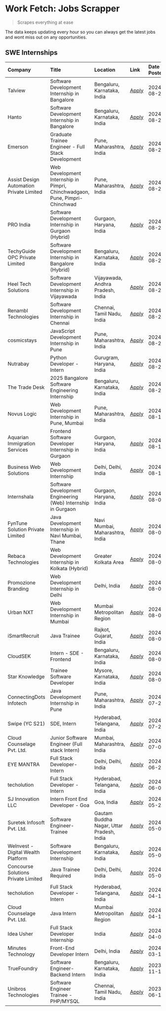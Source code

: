 # Work Fetch: Jobs Scrapper
> Scrapes everything at ease

The data keeps updating every hour so you can always get the latest jobs and wont miss out on any opportunities.

## SWE Internships
<!--START_SECTION:workfetch-->
| Company                                  | Title                                                                       | Location                                  | Link                                                                                                                                                                                                                                                                                                                 | Date Posted   |
|:-----------------------------------------|:----------------------------------------------------------------------------|:------------------------------------------|:---------------------------------------------------------------------------------------------------------------------------------------------------------------------------------------------------------------------------------------------------------------------------------------------------------------------|:--------------|
| Talview                                  | Software Development Internship in Bangalore                                | Bengaluru, Karnataka, India               | [Apply](https://in.linkedin.com/jobs/view/software-development-internship-in-bangalore-at-talview-4012997749?position=5&pageNum=0&refId=5D3bn10C25ScEQn8LlRCsw%3D%3D&trackingId=zL436nFKqzbNyjwMYpm5vg%3D%3D&trk=public_jobs_jserp-result_search-card)                                                               | 2024-08-29    |
| Hanto                                    | Software Development Internship in Bangalore                                | Bengaluru, Karnataka, India               | [Apply](https://in.linkedin.com/jobs/view/software-development-internship-in-bangalore-at-hanto-4013200427?position=12&pageNum=0&refId=5D3bn10C25ScEQn8LlRCsw%3D%3D&trackingId=yWYjLdlJXpe%2Fd2lV5VAtqw%3D%3D&trk=public_jobs_jserp-result_search-card)                                                              | 2024-08-29    |
| Emerson                                  | Graduate Trainee Engineer - Full Stack Development                          | Pune, Maharashtra, India                  | [Apply](https://in.linkedin.com/jobs/view/graduate-trainee-engineer-full-stack-development-at-emerson-4012695874?position=58&pageNum=0&refId=5D3bn10C25ScEQn8LlRCsw%3D%3D&trackingId=7KOwSUIuO8n0I8PFODJUqQ%3D%3D&trk=public_jobs_jserp-result_search-card)                                                          | 2024-08-29    |
| Assist Design Automation Private Limited | Web Development Internship in Pimpri, Chinchwadgaon, Pune, Pimpri-Chinchwad | Pune, Maharashtra, India                  | [Apply](https://in.linkedin.com/jobs/view/web-development-internship-in-pimpri-chinchwadgaon-pune-pimpri-chinchwad-at-assist-design-automation-private-limited-4010147193?position=49&pageNum=0&refId=5D3bn10C25ScEQn8LlRCsw%3D%3D&trackingId=Ja7MncQM4fBqeg8K8b8QSA%3D%3D&trk=public_jobs_jserp-result_search-card) | 2024-08-28    |
| PRO India                                | Software Development Internship in Gurgaon (Hybrid)                         | Gurgaon, Haryana, India                   | [Apply](https://in.linkedin.com/jobs/view/software-development-internship-in-gurgaon-hybrid-at-pro-india-4009587664?position=36&pageNum=0&refId=5D3bn10C25ScEQn8LlRCsw%3D%3D&trackingId=QdjLtVjNgsJv91HlF38ldg%3D%3D&trk=public_jobs_jserp-result_search-card)                                                       | 2024-08-24    |
| TechyGuide OPC Private Limited           | Software Development Internship in Bangalore (Hybrid)                       | Bengaluru, Karnataka, India               | [Apply](https://in.linkedin.com/jobs/view/software-development-internship-in-bangalore-hybrid-at-techyguide-opc-private-limited-4009591646?position=44&pageNum=0&refId=5D3bn10C25ScEQn8LlRCsw%3D%3D&trackingId=CObNLZp3P4BIDXwov3TYYg%3D%3D&trk=public_jobs_jserp-result_search-card)                                | 2024-08-24    |
| Heel Tech Solutions                      | Software Development Internship in Vijayawada                               | Vijayawada, Andhra Pradesh, India         | [Apply](https://in.linkedin.com/jobs/view/software-development-internship-in-vijayawada-at-heel-tech-solutions-4007906692?position=30&pageNum=0&refId=5D3bn10C25ScEQn8LlRCsw%3D%3D&trackingId=jVcIopcwDVOaIqdOomFLzQ%3D%3D&trk=public_jobs_jserp-result_search-card)                                                 | 2024-08-22    |
| Renambl Technologies                     | Software Development Internship in Chennai                                  | Chennai, Tamil Nadu, India                | [Apply](https://in.linkedin.com/jobs/view/software-development-internship-in-chennai-at-renambl-technologies-4007910299?position=40&pageNum=0&refId=5D3bn10C25ScEQn8LlRCsw%3D%3D&trackingId=VnpAJ8KuVmgX4ufYxBDfEA%3D%3D&trk=public_jobs_jserp-result_search-card)                                                   | 2024-08-22    |
| cosmicstays                              | JavaScript Development Internship in Pune                                   | Pune, Maharashtra, India                  | [Apply](https://in.linkedin.com/jobs/view/javascript-development-internship-in-pune-at-cosmicstays-4007904825?position=51&pageNum=0&refId=5D3bn10C25ScEQn8LlRCsw%3D%3D&trackingId=L%2BrAGXjNjQfF8SVeNrDcAg%3D%3D&trk=public_jobs_jserp-result_search-card)                                                           | 2024-08-22    |
| Nutrabay                                 | Python Developer - Intern                                                   | Gurugram, Haryana, India                  | [Apply](https://in.linkedin.com/jobs/view/python-developer-intern-at-nutrabay-4003909226?position=35&pageNum=0&refId=5D3bn10C25ScEQn8LlRCsw%3D%3D&trackingId=yrd72Ei859jLYPYLzD3wgw%3D%3D&trk=public_jobs_jserp-result_search-card)                                                                                  | 2024-08-21    |
| The Trade Desk                           | 2025 Bangalore Software Engineering Internship                              | Bengaluru, Karnataka, India               | [Apply](https://in.linkedin.com/jobs/view/2025-bangalore-software-engineering-internship-at-the-trade-desk-3987456531?position=9&pageNum=0&refId=5D3bn10C25ScEQn8LlRCsw%3D%3D&trackingId=KJbQcIubUTMmIdO1X9hHdw%3D%3D&trk=public_jobs_jserp-result_search-card)                                                      | 2024-08-20    |
| Novus Logic                              | Web Development Internship in Pune, Mumbai                                  | Pune, Maharashtra, India                  | [Apply](https://in.linkedin.com/jobs/view/web-development-internship-in-pune-mumbai-at-novus-logic-4003713081?position=39&pageNum=0&refId=5D3bn10C25ScEQn8LlRCsw%3D%3D&trackingId=1rWNGpCkhOzA5Wuy8kt%2BEg%3D%3D&trk=public_jobs_jserp-result_search-card)                                                           | 2024-08-17    |
| Aquarian Immigration Services            | Frontend Software Developer Internship in Gurgaon                           | Gurgaon, Haryana, India                   | [Apply](https://in.linkedin.com/jobs/view/frontend-software-developer-internship-in-gurgaon-at-aquarian-immigration-services-4003119832?position=60&pageNum=0&refId=5D3bn10C25ScEQn8LlRCsw%3D%3D&trackingId=wa5Lam1wYSiH1YtDGwWzJA%3D%3D&trk=public_jobs_jserp-result_search-card)                                   | 2024-08-16    |
| Business Web Solutions                   | Web Development Internship                                                  | Delhi, Delhi, India                       | [Apply](https://in.linkedin.com/jobs/view/web-development-internship-at-business-web-solutions-3997105289?position=55&pageNum=0&refId=5D3bn10C25ScEQn8LlRCsw%3D%3D&trackingId=%2BXk574TgKheqMfcLzh6Z7w%3D%3D&trk=public_jobs_jserp-result_search-card)                                                               | 2024-08-10    |
| Internshala                              | Software Development Engineering (Web) Internship in Gurgaon                | Gurgaon, Haryana, India                   | [Apply](https://in.linkedin.com/jobs/view/software-development-engineering-web-internship-in-gurgaon-at-internshala-3997620471?position=3&pageNum=0&refId=5D3bn10C25ScEQn8LlRCsw%3D%3D&trackingId=mVrt8L8GZazeCMLWv2KEFg%3D%3D&trk=public_jobs_jserp-result_search-card)                                             | 2024-08-09    |
| FynTune Solution Private Limited         | Java Development Internship in Navi Mumbai, Thane                           | Navi Mumbai, Maharashtra, India           | [Apply](https://in.linkedin.com/jobs/view/java-development-internship-in-navi-mumbai-thane-at-fyntune-solution-private-limited-3997617373?position=17&pageNum=0&refId=5D3bn10C25ScEQn8LlRCsw%3D%3D&trackingId=dQSmf9XBoEFOWTG3xURV%2FA%3D%3D&trk=public_jobs_jserp-result_search-card)                               | 2024-08-09    |
| Rebaca Technologies                      | Web Development Internship in Kolkata (Hybrid)                              | Greater Kolkata Area                      | [Apply](https://in.linkedin.com/jobs/view/web-development-internship-in-kolkata-hybrid-at-rebaca-technologies-3997621369?position=38&pageNum=0&refId=5D3bn10C25ScEQn8LlRCsw%3D%3D&trackingId=Lw8v2y1kAsno4%2FDGZyueQg%3D%3D&trk=public_jobs_jserp-result_search-card)                                                | 2024-08-09    |
| Promozione Branding                      | Web Development Internship in Delhi                                         | Delhi, India                              | [Apply](https://in.linkedin.com/jobs/view/web-development-internship-in-delhi-at-promozione-branding-3995559880?position=24&pageNum=0&refId=5D3bn10C25ScEQn8LlRCsw%3D%3D&trackingId=GMmTWZM9pjG1IQjywZrmew%3D%3D&trk=public_jobs_jserp-result_search-card)                                                           | 2024-08-07    |
| Urban NXT                                | Web Development Internship in Mumbai                                        | Mumbai Metropolitan Region                | [Apply](https://in.linkedin.com/jobs/view/web-development-internship-in-mumbai-at-urban-nxt-3995561641?position=56&pageNum=0&refId=5D3bn10C25ScEQn8LlRCsw%3D%3D&trackingId=RMaooBHmSUnaH2KdEknXog%3D%3D&trk=public_jobs_jserp-result_search-card)                                                                    | 2024-08-07    |
| iSmartRecruit                            | Java Trainee                                                                | Rajkot, Gujarat, India                    | [Apply](https://in.linkedin.com/jobs/view/java-trainee-at-ismartrecruit-3992301825?position=29&pageNum=0&refId=5D3bn10C25ScEQn8LlRCsw%3D%3D&trackingId=2yrlmtlkrhUQWDt5T3vWtQ%3D%3D&trk=public_jobs_jserp-result_search-card)                                                                                        | 2024-08-06    |
| CloudSEK                                 | Intern - SDE - Frontend                                                     | Bengaluru, Karnataka, India               | [Apply](https://in.linkedin.com/jobs/view/intern-sde-frontend-at-cloudsek-3991574495?position=21&pageNum=0&refId=5D3bn10C25ScEQn8LlRCsw%3D%3D&trackingId=Yz3FYg3tqhzRLm4zQ8CC9w%3D%3D&trk=public_jobs_jserp-result_search-card)                                                                                      | 2024-08-02    |
| Star Knowledge                           | Trainee Software Developer                                                  | Mysore, Karnataka, India                  | [Apply](https://in.linkedin.com/jobs/view/trainee-software-developer-at-star-knowledge-3991516161?position=50&pageNum=0&refId=5D3bn10C25ScEQn8LlRCsw%3D%3D&trackingId=cMeuSTTU77QW5Eos2km6EA%3D%3D&trk=public_jobs_jserp-result_search-card)                                                                         | 2024-08-02    |
| ConnectingDots Infotech                  | Java Development Internship in Pune                                         | Pune, Maharashtra, India                  | [Apply](https://in.linkedin.com/jobs/view/java-development-internship-in-pune-at-connectingdots-infotech-3983314097?position=37&pageNum=0&refId=5D3bn10C25ScEQn8LlRCsw%3D%3D&trackingId=soxGvk1jgGzfU50wvPltIA%3D%3D&trk=public_jobs_jserp-result_search-card)                                                       | 2024-07-26    |
| Swipe (YC S21)                           | SDE, Intern                                                                 | Hyderabad, Telangana, India               | [Apply](https://in.linkedin.com/jobs/view/sde-intern-at-swipe-yc-s21-3980368092?position=54&pageNum=0&refId=5D3bn10C25ScEQn8LlRCsw%3D%3D&trackingId=j1VPoja8yR4TMobXO4gfmA%3D%3D&trk=public_jobs_jserp-result_search-card)                                                                                           | 2024-07-22    |
| Cloud Counselage Pvt. Ltd.               | Junior Software Engineer (Full stack Intern)                                | Mumbai, Maharashtra, India                | [Apply](https://in.linkedin.com/jobs/view/junior-software-engineer-full-stack-intern-at-cloud-counselage-pvt-ltd-3967725851?position=19&pageNum=0&refId=5D3bn10C25ScEQn8LlRCsw%3D%3D&trackingId=HnMhr2qqHcaGWucdiXvrmg%3D%3D&trk=public_jobs_jserp-result_search-card)                                               | 2024-07-09    |
| EYE MANTRA                               | Full Stack Developer- Intern                                                | Delhi, Delhi, India                       | [Apply](https://in.linkedin.com/jobs/view/full-stack-developer-intern-at-eye-mantra-3960988037?position=48&pageNum=0&refId=5D3bn10C25ScEQn8LlRCsw%3D%3D&trackingId=mPMMdFVj8iLRd38PdNrEag%3D%3D&trk=public_jobs_jserp-result_search-card)                                                                            | 2024-06-28    |
| techolution                              | Full Stack Developer - Intern                                               | Hyderabad, Telangana, India               | [Apply](https://in.linkedin.com/jobs/view/full-stack-developer-intern-at-techolution-3947911862?position=52&pageNum=0&refId=5D3bn10C25ScEQn8LlRCsw%3D%3D&trackingId=zBs3NT41vgd%2FKaaL73U%2FOg%3D%3D&trk=public_jobs_jserp-result_search-card)                                                                       | 2024-06-06    |
| SJ Innovation LLC                        | Intern Front End Developer - Goa                                            | Goa, India                                | [Apply](https://in.linkedin.com/jobs/view/intern-front-end-developer-goa-at-sj-innovation-llc-3931678611?position=15&pageNum=0&refId=5D3bn10C25ScEQn8LlRCsw%3D%3D&trackingId=UyHA8YqpIzyr7KY8jRJwew%3D%3D&trk=public_jobs_jserp-result_search-card)                                                                  | 2024-05-24    |
| Suretek Infosoft Pvt. Ltd.               | Software Engineer-Trainee                                                   | Gautam Buddha Nagar, Uttar Pradesh, India | [Apply](https://in.linkedin.com/jobs/view/software-engineer-trainee-at-suretek-infosoft-pvt-ltd-3916999948?position=41&pageNum=0&refId=5D3bn10C25ScEQn8LlRCsw%3D%3D&trackingId=ZxhoQ3TqLE3yfSkZN3yP%2FQ%3D%3D&trk=public_jobs_jserp-result_search-card)                                                              | 2024-05-04    |
| WeInvest - Digital Wealth Platform       | Software Development Internship                                             | Bengaluru, Karnataka, India               | [Apply](https://in.linkedin.com/jobs/view/software-development-internship-at-weinvest-digital-wealth-platform-3912867225?position=2&pageNum=0&refId=5D3bn10C25ScEQn8LlRCsw%3D%3D&trackingId=u9pnB%2BXVvTUebbaMgISYSg%3D%3D&trk=public_jobs_jserp-result_search-card)                                                 | 2024-05-01    |
| Concourse Solutions Private Limited      | Java Trainee Required                                                       | Delhi, Delhi, India                       | [Apply](https://in.linkedin.com/jobs/view/java-trainee-required-at-concourse-solutions-private-limited-3912869388?position=13&pageNum=0&refId=5D3bn10C25ScEQn8LlRCsw%3D%3D&trackingId=EwO%2BAIh5D4ycH7R8pJhhsA%3D%3D&trk=public_jobs_jserp-result_search-card)                                                       | 2024-05-01    |
| techolution                              | Full Stack Developer - Intern                                               | Hyderabad, Telangana, India               | [Apply](https://in.linkedin.com/jobs/view/full-stack-developer-intern-at-techolution-3904814977?position=59&pageNum=0&refId=5D3bn10C25ScEQn8LlRCsw%3D%3D&trackingId=%2Fb5RxI5scd68qNUhPsinTQ%3D%3D&trk=public_jobs_jserp-result_search-card)                                                                         | 2024-04-18    |
| Cloud Counselage Pvt. Ltd.               | Java Intern                                                                 | Mumbai Metropolitan Region                | [Apply](https://in.linkedin.com/jobs/view/java-intern-at-cloud-counselage-pvt-ltd-3896025667?position=43&pageNum=0&refId=5D3bn10C25ScEQn8LlRCsw%3D%3D&trackingId=2LIPaVPrgl0TLsCdT7ZVSA%3D%3D&trk=public_jobs_jserp-result_search-card)                                                                              | 2024-04-12    |
| Idea Usher                               | Full Stack Developer Internship                                             | India                                     | [Apply](https://in.linkedin.com/jobs/view/full-stack-developer-internship-at-idea-usher-3879565540?position=26&pageNum=0&refId=5D3bn10C25ScEQn8LlRCsw%3D%3D&trackingId=dMU3u%2FE8vvfHj62%2BfXz21Q%3D%3D&trk=public_jobs_jserp-result_search-card)                                                                    | 2024-04-01    |
| Minutes Technology                       | Front-End Developer Intern                                                  | Delhi, India                              | [Apply](https://in.linkedin.com/jobs/view/front-end-developer-intern-at-minutes-technology-3853712549?position=23&pageNum=0&refId=5D3bn10C25ScEQn8LlRCsw%3D%3D&trackingId=wBgB8hepyeUplk2lOmHGKA%3D%3D&trk=public_jobs_jserp-result_search-card)                                                                     | 2024-03-14    |
| TrueFoundry                              | Software Engineer-Backend Intern                                            | Bengaluru, Karnataka, India               | [Apply](https://in.linkedin.com/jobs/view/software-engineer-backend-intern-at-truefoundry-3779508170?position=45&pageNum=0&refId=5D3bn10C25ScEQn8LlRCsw%3D%3D&trackingId=UDjxZCyQoFg6sGp%2Bjrq1fg%3D%3D&trk=public_jobs_jserp-result_search-card)                                                                    | 2023-11-10    |
| Unibros Technologies                     | Software Engineer Trainee - PHP/MYSQL                                       | Chennai, Tamil Nadu, India                | [Apply](https://in.linkedin.com/jobs/view/software-engineer-trainee-php-mysql-at-unibros-technologies-3656599241?position=46&pageNum=0&refId=5D3bn10C25ScEQn8LlRCsw%3D%3D&trackingId=o1sLtnIYHg7p329UtEILSw%3D%3D&trk=public_jobs_jserp-result_search-card)                                                          | 2023-06-12    |
<!--END_SECTION:workfetch-->
